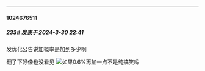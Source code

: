 ﻿
*****

####  1024676511  
##### 233#       发表于 2024-3-30 22:41

发优化公告说加概率是加到多少啊

翻了下好像也没看见
<img src="https://static.saraba1st.com/image/smiley/face2017/067.png" referrerpolicy="no-referrer">如果0.6%再加一点不是纯搞笑吗

